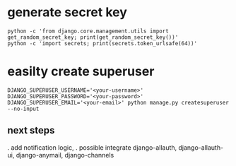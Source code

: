 # generate secret key

    python -c 'from django.core.management.utils import get_random_secret_key; print(get_random_secret_key())'
    python -c 'import secrets; print(secrets.token_urlsafe(64))'

# easilty create superuser

    DJANGO_SUPERUSER_USERNAME='<your-username>' DJANGO_SUPERUSER_PASSWORD='<your-password>' DJANGO_SUPERUSER_EMAIL='<your-email>' python manage.py createsuperuser --no-input

## next steps

. add notification logic,
. possible integrate django-allauth, django-allauth-ui, django-anymail, django-channels
